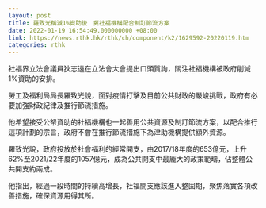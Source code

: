 ```yaml
---
layout: post
title: 羅致光稱減1%資助後　冀社福機構配合制訂節流方案
date: 2022-01-19 16:54:49.000000000 +08:00
link: https://news.rthk.hk/rthk/ch/component/k2/1629592-20220119.htm
categories: rthk
---
```


社福界立法會議員狄志遠在立法會大會提出口頭質詢，關注社福機構被政府削減1%資助的安排。

勞工及福利局局長羅致光說，面對疫情打擊及目前公共財政的嚴峻挑戰，政府有必要加強財政紀律及推行節流措施。

他希望接受公帑資助的社福機構也一起善用公共資源及制訂節流方案，以配合推行這項計劃的宗旨，政府不會在推行節流措施下為津助機構提供額外資源。

羅致光說，政府投放於社會福利的經常開支，由2017/18年度的653億元，上升62%至2021/22年度的1057億元，成為公共開支中最龐大的政策範疇，佔整體公共開支約兩成。

他指出，經過一段時間的持續高增長，社福開支應該進入整固期，聚焦落實各項改善措施，確保資源用得其所。
